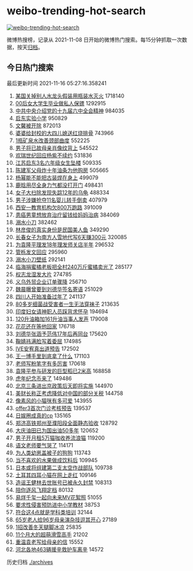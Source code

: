 # weibo-trending-hot-search

[![weibo-trending-hot-search](https://github.com/ameizi/weibo-trending-hot-search/actions/workflows/ci.yml/badge.svg)](https://github.com/ameizi/weibo-trending-hot-search/actions/workflows/ci.yml)

微博热搜榜，记录从 2021-11-08 日开始的微博热门搜索。每15分钟抓取一次数据，按天[归档](./archives)。

## 今日热门搜索

<!-- BEGIN --> 
最后更新时间 2021-11-16 05:27:16.358241 
1. [某国关掉别人水龙头假装用瓶装水灭火](https://s.weibo.com/weibo?q=%23%E6%9F%90%E5%9B%BD%E5%85%B3%E6%8E%89%E5%88%AB%E4%BA%BA%E6%B0%B4%E9%BE%99%E5%A4%B4%E5%81%87%E8%A3%85%E7%94%A8%E7%93%B6%E8%A3%85%E6%B0%B4%E7%81%AD%E7%81%AB%23&Refer=top) 1718140
1. [00后女大学生毕业做私人保镖](https://s.weibo.com/weibo?q=%2300%E5%90%8E%E5%A5%B3%E5%A4%A7%E5%AD%A6%E7%94%9F%E6%AF%95%E4%B8%9A%E5%81%9A%E7%A7%81%E4%BA%BA%E4%BF%9D%E9%95%96%23&Refer=top) 1292915
1. [中共中央介绍党的十九届六中全会精神](https://s.weibo.com/weibo?q=%23%E4%B8%AD%E5%85%B1%E4%B8%AD%E5%A4%AE%E4%BB%8B%E7%BB%8D%E5%85%9A%E7%9A%84%E5%8D%81%E4%B9%9D%E5%B1%8A%E5%85%AD%E4%B8%AD%E5%85%A8%E4%BC%9A%E7%B2%BE%E7%A5%9E%23&Refer=top) 984035
1. [启东实验小学](https://s.weibo.com/weibo?q=%E5%90%AF%E4%B8%9C%E5%AE%9E%E9%AA%8C%E5%B0%8F%E5%AD%A6&Refer=top) 950829
1. [文馨被开除](https://s.weibo.com/weibo?q=%23%E6%96%87%E9%A6%A8%E8%A2%AB%E5%BC%80%E9%99%A4%23&Refer=top) 872013
1. [婆婆给封校的大四儿媳送红烧排骨](https://s.weibo.com/weibo?q=%23%E5%A9%86%E5%A9%86%E7%BB%99%E5%B0%81%E6%A0%A1%E7%9A%84%E5%A4%A7%E5%9B%9B%E5%84%BF%E5%AA%B3%E9%80%81%E7%BA%A2%E7%83%A7%E6%8E%92%E9%AA%A8%23&Refer=top) 743966
1. [1瓶矿泉水改善颈部曲度](https://s.weibo.com/weibo?q=%231%E7%93%B6%E7%9F%BF%E6%B3%89%E6%B0%B4%E6%94%B9%E5%96%84%E9%A2%88%E9%83%A8%E6%9B%B2%E5%BA%A6%23&Refer=top) 552225
1. [男子将已故母亲肖像纹背上](https://s.weibo.com/weibo?q=%23%E7%94%B7%E5%AD%90%E5%B0%86%E5%B7%B2%E6%95%85%E6%AF%8D%E4%BA%B2%E8%82%96%E5%83%8F%E7%BA%B9%E8%83%8C%E4%B8%8A%23&Refer=top) 545522
1. [欢瑞世纪回应杨紫不续约](https://s.weibo.com/weibo?q=%23%E6%AC%A2%E7%91%9E%E4%B8%96%E7%BA%AA%E5%9B%9E%E5%BA%94%E6%9D%A8%E7%B4%AB%E4%B8%8D%E7%BB%AD%E7%BA%A6%23&Refer=top) 531836
1. [江苏启东3名六年级女生坠楼](https://s.weibo.com/weibo?q=%23%E6%B1%9F%E8%8B%8F%E5%90%AF%E4%B8%9C3%E5%90%8D%E5%85%AD%E5%B9%B4%E7%BA%A7%E5%A5%B3%E7%94%9F%E5%9D%A0%E6%A5%BC%23&Refer=top) 509335
1. [陈建军父母炸十年油条为他购房](https://s.weibo.com/weibo?q=%23%E9%99%88%E5%BB%BA%E5%86%9B%E7%88%B6%E6%AF%8D%E7%82%B8%E5%8D%81%E5%B9%B4%E6%B2%B9%E6%9D%A1%E4%B8%BA%E4%BB%96%E8%B4%AD%E6%88%BF%23&Refer=top) 505665
1. [杨幂能不能把古装焊在身上](https://s.weibo.com/weibo?q=%23%E6%9D%A8%E5%B9%82%E8%83%BD%E4%B8%8D%E8%83%BD%E6%8A%8A%E5%8F%A4%E8%A3%85%E7%84%8A%E5%9C%A8%E8%BA%AB%E4%B8%8A%23&Refer=top) 499079
1. [鹿晗用尽全身力气都没打开门](https://s.weibo.com/weibo?q=%23%E9%B9%BF%E6%99%97%E7%94%A8%E5%B0%BD%E5%85%A8%E8%BA%AB%E5%8A%9B%E6%B0%94%E9%83%BD%E6%B2%A1%E6%89%93%E5%BC%80%E9%97%A8%23&Refer=top) 498431
1. [女子大扫除发现失踪12年的乌龟](https://s.weibo.com/weibo?q=%23%E5%A5%B3%E5%AD%90%E5%A4%A7%E6%89%AB%E9%99%A4%E5%8F%91%E7%8E%B0%E5%A4%B1%E8%B8%AA12%E5%B9%B4%E7%9A%84%E4%B9%8C%E9%BE%9F%23&Refer=top) 488334
1. [男子涉嫌抢夺11名婴儿转手倒卖](https://s.weibo.com/weibo?q=%23%E7%94%B7%E5%AD%90%E6%B6%89%E5%AB%8C%E6%8A%A2%E5%A4%BA11%E5%90%8D%E5%A9%B4%E5%84%BF%E8%BD%AC%E6%89%8B%E5%80%92%E5%8D%96%23&Refer=top) 407979
1. [西安一教育机构欠800万跑路](https://s.weibo.com/weibo?q=%23%E8%A5%BF%E5%AE%89%E4%B8%80%E6%95%99%E8%82%B2%E6%9C%BA%E6%9E%84%E6%AC%A0800%E4%B8%87%E8%B7%91%E8%B7%AF%23&Refer=top) 391009
1. [患癌男童想放弃治疗留钱给妈妈治病](https://s.weibo.com/weibo?q=%23%E6%82%A3%E7%99%8C%E7%94%B7%E7%AB%A5%E6%83%B3%E6%94%BE%E5%BC%83%E6%B2%BB%E7%96%97%E7%95%99%E9%92%B1%E7%BB%99%E5%A6%88%E5%A6%88%E6%B2%BB%E7%97%85%23&Refer=top) 384069
1. [溺水小刀](https://s.weibo.com/weibo?q=%E6%BA%BA%E6%B0%B4%E5%B0%8F%E5%88%80&Refer=top) 382462
1. [林彦俊的真实身份是民国美人鱼](https://s.weibo.com/weibo?q=%23%E6%9E%97%E5%BD%A6%E4%BF%8A%E7%9A%84%E7%9C%9F%E5%AE%9E%E8%BA%AB%E4%BB%BD%E6%98%AF%E6%B0%91%E5%9B%BD%E7%BE%8E%E4%BA%BA%E9%B1%BC%23&Refer=top) 349290
1. [长春女子为南方人雪地代写6天赚300元](https://s.weibo.com/weibo?q=%23%E9%95%BF%E6%98%A5%E5%A5%B3%E5%AD%90%E4%B8%BA%E5%8D%97%E6%96%B9%E4%BA%BA%E9%9B%AA%E5%9C%B0%E4%BB%A3%E5%86%996%E5%A4%A9%E8%B5%9A300%E5%85%83%23&Refer=top) 320085
1. [为袁隆平理发18年理发师关店半年](https://s.weibo.com/weibo?q=%23%E4%B8%BA%E8%A2%81%E9%9A%86%E5%B9%B3%E7%90%86%E5%8F%9118%E5%B9%B4%E7%90%86%E5%8F%91%E5%B8%88%E5%85%B3%E5%BA%97%E5%8D%8A%E5%B9%B4%23&Refer=top) 296532
1. [管栎发文回应](https://s.weibo.com/weibo?q=%23%E7%AE%A1%E6%A0%8E%E5%8F%91%E6%96%87%E5%9B%9E%E5%BA%94%23&Refer=top) 295960
1. [溺水小刀壁纸](https://s.weibo.com/weibo?q=%E6%BA%BA%E6%B0%B4%E5%B0%8F%E5%88%80%E5%A3%81%E7%BA%B8&Refer=top) 292141
1. [临海捐蜜橘老板把全村240万斤蜜橘卖光了](https://s.weibo.com/weibo?q=%23%E4%B8%B4%E6%B5%B7%E6%8D%90%E8%9C%9C%E6%A9%98%E8%80%81%E6%9D%BF%E6%8A%8A%E5%85%A8%E6%9D%91240%E4%B8%87%E6%96%A4%E8%9C%9C%E6%A9%98%E5%8D%96%E5%85%89%E4%BA%86%23&Refer=top) 285177
1. [权志龙湿发大片](https://s.weibo.com/weibo?q=%23%E6%9D%83%E5%BF%97%E9%BE%99%E6%B9%BF%E5%8F%91%E5%A4%A7%E7%89%87%23&Refer=top) 274785
1. [义乌外贸企业订单骤降](https://s.weibo.com/weibo?q=%23%E4%B9%89%E4%B9%8C%E5%A4%96%E8%B4%B8%E4%BC%81%E4%B8%9A%E8%AE%A2%E5%8D%95%E9%AA%A4%E9%99%8D%23&Refer=top) 256710
1. [魏晨曝曾要到刘德华签名寄语](https://s.weibo.com/weibo?q=%23%E9%AD%8F%E6%99%A8%E6%9B%9D%E6%9B%BE%E8%A6%81%E5%88%B0%E5%88%98%E5%BE%B7%E5%8D%8E%E7%AD%BE%E5%90%8D%E5%AF%84%E8%AF%AD%23&Refer=top) 251029
1. [四川人开始准备过年了](https://s.weibo.com/weibo?q=%23%E5%9B%9B%E5%B7%9D%E4%BA%BA%E5%BC%80%E5%A7%8B%E5%87%86%E5%A4%87%E8%BF%87%E5%B9%B4%E4%BA%86%23&Refer=top) 241137
1. [80多岁细菌战受害者一生无法穿袜子](https://s.weibo.com/weibo?q=%2380%E5%A4%9A%E5%B2%81%E7%BB%86%E8%8F%8C%E6%88%98%E5%8F%97%E5%AE%B3%E8%80%85%E4%B8%80%E7%94%9F%E6%97%A0%E6%B3%95%E7%A9%BF%E8%A2%9C%E5%AD%90%23&Refer=top) 213635
1. [印度妇女请神职人员踩背求怀孕](https://s.weibo.com/weibo?q=%23%E5%8D%B0%E5%BA%A6%E5%A6%87%E5%A5%B3%E8%AF%B7%E7%A5%9E%E8%81%8C%E4%BA%BA%E5%91%98%E8%B8%A9%E8%83%8C%E6%B1%82%E6%80%80%E5%AD%95%23&Refer=top) 194694
1. [120升油箱加161升油当事人发声](https://s.weibo.com/weibo?q=%23120%E5%8D%87%E6%B2%B9%E7%AE%B1%E5%8A%A0161%E5%8D%87%E6%B2%B9%E5%BD%93%E4%BA%8B%E4%BA%BA%E5%8F%91%E5%A3%B0%23&Refer=top) 179008
1. [花花还在等他回家](https://s.weibo.com/weibo?q=%23%E8%8A%B1%E8%8A%B1%E8%BF%98%E5%9C%A8%E7%AD%89%E4%BB%96%E5%9B%9E%E5%AE%B6%23&Refer=top) 176718
1. [刘德华张涵予范伟17年后再同台](https://s.weibo.com/weibo?q=%23%E5%88%98%E5%BE%B7%E5%8D%8E%E5%BC%A0%E6%B6%B5%E4%BA%88%E8%8C%83%E4%BC%9F17%E5%B9%B4%E5%90%8E%E5%86%8D%E5%90%8C%E5%8F%B0%23&Refer=top) 175620
1. [鞠婧祎满脸写着委屈](https://s.weibo.com/weibo?q=%23%E9%9E%A0%E5%A9%A7%E7%A5%8E%E6%BB%A1%E8%84%B8%E5%86%99%E7%9D%80%E5%A7%94%E5%B1%88%23&Refer=top) 174985
1. [IVE安宥真出道预告](https://s.weibo.com/weibo?q=%23IVE%E5%AE%89%E5%AE%A5%E7%9C%9F%E5%87%BA%E9%81%93%E9%A2%84%E5%91%8A%23&Refer=top) 172502
1. [王一博手里到底拿了什么](https://s.weibo.com/weibo?q=%23%E7%8E%8B%E4%B8%80%E5%8D%9A%E6%89%8B%E9%87%8C%E5%88%B0%E5%BA%95%E6%8B%BF%E4%BA%86%E4%BB%80%E4%B9%88%23&Refer=top) 171103
1. [老师写粉笔字有多厉害](https://s.weibo.com/weibo?q=%23%E8%80%81%E5%B8%88%E5%86%99%E7%B2%89%E7%AC%94%E5%AD%97%E6%9C%89%E5%A4%9A%E5%8E%89%E5%AE%B3%23&Refer=top) 170618
1. [袁隆平参与研发的巨型稻已2米高](https://s.weibo.com/weibo?q=%23%E8%A2%81%E9%9A%86%E5%B9%B3%E5%8F%82%E4%B8%8E%E7%A0%94%E5%8F%91%E7%9A%84%E5%B7%A8%E5%9E%8B%E7%A8%BB%E5%B7%B22%E7%B1%B3%E9%AB%98%23&Refer=top) 168858
1. [虎年纪念币来了](https://s.weibo.com/weibo?q=%23%E8%99%8E%E5%B9%B4%E7%BA%AA%E5%BF%B5%E5%B8%81%E6%9D%A5%E4%BA%86%23&Refer=top) 149486
1. [北京三条进出京政策后天即将实施](https://s.weibo.com/weibo?q=%23%E5%8C%97%E4%BA%AC%E4%B8%89%E6%9D%A1%E8%BF%9B%E5%87%BA%E4%BA%AC%E6%94%BF%E7%AD%96%E5%90%8E%E5%A4%A9%E5%8D%B3%E5%B0%86%E5%AE%9E%E6%96%BD%23&Refer=top) 144970
1. [美财长称正考虑降低对中国的部分关税](https://s.weibo.com/weibo?q=%23%E7%BE%8E%E8%B4%A2%E9%95%BF%E7%A7%B0%E6%AD%A3%E8%80%83%E8%99%91%E9%99%8D%E4%BD%8E%E5%AF%B9%E4%B8%AD%E5%9B%BD%E7%9A%84%E9%83%A8%E5%88%86%E5%85%B3%E7%A8%8E%23&Refer=top) 144758
1. [像素风的小猫咪有多可爱](https://s.weibo.com/weibo?q=%23%E5%83%8F%E7%B4%A0%E9%A3%8E%E7%9A%84%E5%B0%8F%E7%8C%AB%E5%92%AA%E6%9C%89%E5%A4%9A%E5%8F%AF%E7%88%B1%23&Refer=top) 143955
1. [offer3首次门诊考核预告](https://s.weibo.com/weibo?q=%23offer3%E9%A6%96%E6%AC%A1%E9%97%A8%E8%AF%8A%E8%80%83%E6%A0%B8%E9%A2%84%E5%91%8A%23&Refer=top) 139537
1. [日娱圈成真的cp](https://s.weibo.com/weibo?q=%23%E6%97%A5%E5%A8%B1%E5%9C%88%E6%88%90%E7%9C%9F%E7%9A%84cp%23&Refer=top) 135165
1. [郑济高铁郑州至濮阳段全面静态验收](https://s.weibo.com/weibo?q=%23%E9%83%91%E6%B5%8E%E9%AB%98%E9%93%81%E9%83%91%E5%B7%9E%E8%87%B3%E6%BF%AE%E9%98%B3%E6%AE%B5%E5%85%A8%E9%9D%A2%E9%9D%99%E6%80%81%E9%AA%8C%E6%94%B6%23&Refer=top) 128792
1. [大庆油田已为国出油50多年](https://s.weibo.com/weibo?q=%23%E5%A4%A7%E5%BA%86%E6%B2%B9%E7%94%B0%E5%B7%B2%E4%B8%BA%E5%9B%BD%E5%87%BA%E6%B2%B950%E5%A4%9A%E5%B9%B4%23&Refer=top) 120652
1. [男子开月租5万猫咖收养流浪猫](https://s.weibo.com/weibo?q=%23%E7%94%B7%E5%AD%90%E5%BC%80%E6%9C%88%E7%A7%9F5%E4%B8%87%E7%8C%AB%E5%92%96%E6%94%B6%E5%85%BB%E6%B5%81%E6%B5%AA%E7%8C%AB%23&Refer=top) 119200
1. [语文老师要气哭了](https://s.weibo.com/weibo?q=%23%E8%AF%AD%E6%96%87%E8%80%81%E5%B8%88%E8%A6%81%E6%B0%94%E5%93%AD%E4%BA%86%23&Refer=top) 114171
1. [为人类幼崽盖被子的狗狗](https://s.weibo.com/weibo?q=%23%E4%B8%BA%E4%BA%BA%E7%B1%BB%E5%B9%BC%E5%B4%BD%E7%9B%96%E8%A2%AB%E5%AD%90%E7%9A%84%E7%8B%97%E7%8B%97%23&Refer=top) 113743
1. [当不喜欢的水果做成饮料后](https://s.weibo.com/weibo?q=%23%E5%BD%93%E4%B8%8D%E5%96%9C%E6%AC%A2%E7%9A%84%E6%B0%B4%E6%9E%9C%E5%81%9A%E6%88%90%E9%A5%AE%E6%96%99%E5%90%8E%23&Refer=top) 109945
1. [日本或将组建第二支太空作战部队](https://s.weibo.com/weibo?q=%23%E6%97%A5%E6%9C%AC%E6%88%96%E5%B0%86%E7%BB%84%E5%BB%BA%E7%AC%AC%E4%BA%8C%E6%94%AF%E5%A4%AA%E7%A9%BA%E4%BD%9C%E6%88%98%E9%83%A8%E9%98%9F%23&Refer=top) 109738
1. [土耳其四耳小猫在网上走红](https://s.weibo.com/weibo?q=%E5%9C%9F%E8%80%B3%E5%85%B6%E5%9B%9B%E8%80%B3%E5%B0%8F%E7%8C%AB%E5%9C%A8%E7%BD%91%E4%B8%8A%E8%B5%B0%E7%BA%A2&Refer=top) 109146
1. [造谣王健林去世账号已被永久封禁](https://s.weibo.com/weibo?q=%23%E9%80%A0%E8%B0%A3%E7%8E%8B%E5%81%A5%E6%9E%97%E5%8E%BB%E4%B8%96%E8%B4%A6%E5%8F%B7%E5%B7%B2%E8%A2%AB%E6%B0%B8%E4%B9%85%E5%B0%81%E7%A6%81%23&Refer=top) 108313
1. [陪你逐风飞翔定档](https://s.weibo.com/weibo?q=%23%E9%99%AA%E4%BD%A0%E9%80%90%E9%A3%8E%E9%A3%9E%E7%BF%94%E5%AE%9A%E6%A1%A3%23&Refer=top) 80132
1. [易烊千玺一起向未来MV花絮照](https://s.weibo.com/weibo?q=%23%E6%98%93%E7%83%8A%E5%8D%83%E7%8E%BA%E4%B8%80%E8%B5%B7%E5%90%91%E6%9C%AA%E6%9D%A5MV%E8%8A%B1%E7%B5%AE%E7%85%A7%23&Refer=top) 51055
1. [要求性侵害预防进中小学教材](https://s.weibo.com/weibo?q=%23%E8%A6%81%E6%B1%82%E6%80%A7%E4%BE%B5%E5%AE%B3%E9%A2%84%E9%98%B2%E8%BF%9B%E4%B8%AD%E5%B0%8F%E5%AD%A6%E6%95%99%E6%9D%90%23&Refer=top) 38753
1. [符合这4点就是学科类培训](https://s.weibo.com/weibo?q=%23%E7%AC%A6%E5%90%88%E8%BF%994%E7%82%B9%E5%B0%B1%E6%98%AF%E5%AD%A6%E7%A7%91%E7%B1%BB%E5%9F%B9%E8%AE%AD%23&Refer=top) 32144
1. [65岁老人给96岁母亲演杂技逗其开心](https://s.weibo.com/weibo?q=%2365%E5%B2%81%E8%80%81%E4%BA%BA%E7%BB%9996%E5%B2%81%E6%AF%8D%E4%BA%B2%E6%BC%94%E6%9D%82%E6%8A%80%E9%80%97%E5%85%B6%E5%BC%80%E5%BF%83%23&Refer=top) 27189
1. [1招改善冬天腿脚冰凉](https://s.weibo.com/weibo?q=%231%E6%8B%9B%E6%94%B9%E5%96%84%E5%86%AC%E5%A4%A9%E8%85%BF%E8%84%9A%E5%86%B0%E5%87%89%23&Refer=top) 25835
1. [11个月大的超萌滑雪高手](https://s.weibo.com/weibo?q=%2311%E4%B8%AA%E6%9C%88%E5%A4%A7%E7%9A%84%E8%B6%85%E8%90%8C%E6%BB%91%E9%9B%AA%E9%AB%98%E6%89%8B%23&Refer=top) 21202
1. [重温袁老写给母亲的信](https://s.weibo.com/weibo?q=%23%E9%87%8D%E6%B8%A9%E8%A2%81%E8%80%81%E5%86%99%E7%BB%99%E6%AF%8D%E4%BA%B2%E7%9A%84%E4%BF%A1%23&Refer=top) 15552
1. [河北各地463辆援辛救护车离辛](https://s.weibo.com/weibo?q=%23%E6%B2%B3%E5%8C%97%E5%90%84%E5%9C%B0463%E8%BE%86%E6%8F%B4%E8%BE%9B%E6%95%91%E6%8A%A4%E8%BD%A6%E7%A6%BB%E8%BE%9B%23&Refer=top) 14572
<!-- END -->

历史归档 [./archives](./archives)

